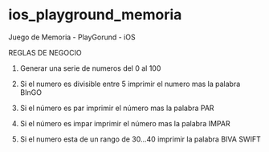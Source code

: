 # ios_playground_memoria
Juego de Memoria - PlayGorund - iOS

REGLAS DE NEGOCIO
  1. Generar una serie de numeros del 0 al 100

  2. Si el numero es divisible entre 5
    imprimir el numero mas  la palabra BInGO

  3. Si el número es par
    imprimir el número mas la palabra PAR

  4. Si el número es impar
    imprimir el número mas la palabra IMPAR

  5. Si el numero esta de un rango de 30…40
    imprimir la palabra BIVA SWIFT

